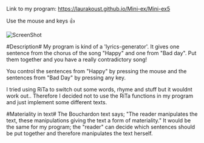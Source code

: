 
Link to my program: 
https://laurakoust.github.io/Mini-ex/Mini-ex5

Use the mouse and keys 👍

![ScreenShot](https://github.com/laurakoust/Mini-ex/blob/gh-pages/Mini-ex5/Sk%C3%A6rmbillede%202017-03-11%20kl.%2012.27.01.png)


#Description#
My program is kind of a 'lyrics-generator'. It gives one sentence from the chorus of the song "Happy" and one from "Bad day". 
Put them together and you have a really contradictory song! 

You control the sentences from "Happy" by pressing the mouse and the sentences from "Bad Day" by pressing any key. 

I tried using RiTa to switch out some words, rhyme and stuff but it wouldnt work out.. Therefore I decided not to use 
the RiTa functions in my program and just implement some different texts. 


#Materiality in text#
The Bouchardon text says; "The reader manipulates the text, these manipulations giving the text a form of materiality."
It would be the same for my program; the "reader" can decide which sentences should be put together and therefore manipulates
the text herself. 


